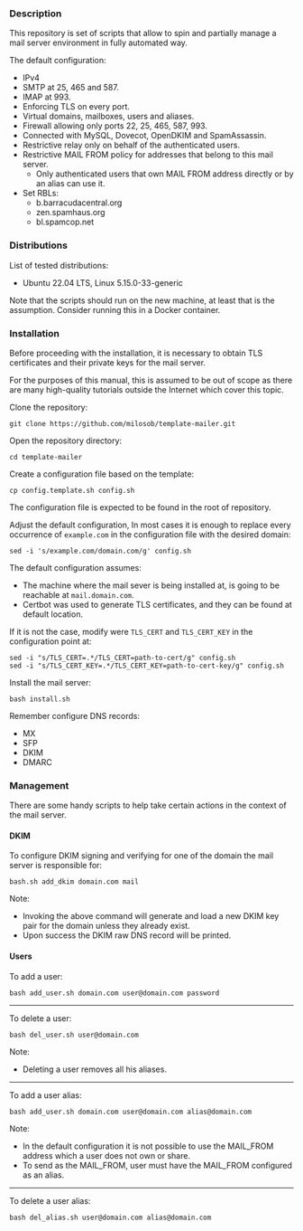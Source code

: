 ### Description

This repository is set of scripts that allow to spin and partially manage a
mail server environment in fully automated way.

The default configuration:

- IPv4
- SMTP at 25, 465 and 587.
- IMAP at 993.
- Enforcing TLS on every port.
- Virtual domains, mailboxes, users and aliases.
- Firewall allowing only ports 22, 25, 465, 587, 993.
- Connected with MySQL, Dovecot, OpenDKIM and SpamAssassin.
- Restrictive relay only on behalf of the authenticated users.
- Restrictive MAIL FROM policy for addresses that belong to this mail server.
    - Only authenticated users that own MAIL FROM address directly or by an
      alias can use it.
- Set RBLs:
    - b.barracudacentral.org
    - zen.spamhaus.org
    - bl.spamcop.net

### Distributions

List of tested distributions:

- Ubuntu 22.04 LTS, Linux 5.15.0-33-generic

Note that the scripts should run on the new machine, at least that is the
assumption. Consider running this in a Docker container.

### Installation

Before proceeding with the installation, it is necessary to obtain TLS
certificates and their private keys for the mail server.

For the purposes of this manual, this is assumed to be out of scope as there are
many high-quality tutorials outside the Internet which cover this topic.

Clone the repository:

```shell
git clone https://github.com/milosob/template-mailer.git
```

Open the repository directory:

```shell
cd template-mailer
```

Create a configuration file based on the template:

```shell
cp config.template.sh config.sh
```

The configuration file is expected to be found in the root of repository.

Adjust the default configuration, In most cases it is enough to replace every
occurrence of `example.com` in the configuration file with the desired domain:

```shell
sed -i 's/example.com/domain.com/g' config.sh
```

The default configuration assumes:

- The machine where the mail sever is being installed at, is going to be
  reachable at `mail.domain.com`.
- Certbot was used to generate TLS certificates, and they can be found at
  default location.

If it is not the case, modify were `TLS_CERT` and `TLS_CERT_KEY` in the
configuration point at:

```shell
sed -i "s/TLS_CERT=.*/TLS_CERT=path-to-cert/g" config.sh
sed -i "s/TLS_CERT_KEY=.*/TLS_CERT_KEY=path-to-cert-key/g" config.sh
```

Install the mail server:

```shell
bash install.sh
```

Remember configure DNS records:

- MX
- SFP
- DKIM
- DMARC

### Management

There are some handy scripts to help take certain actions in the context of the
mail server.

#### DKIM

To configure DKIM signing and verifying for one of the domain the mail server is
responsible for:

```shell
bash.sh add_dkim domain.com mail
```

Note:

- Invoking the above command will generate and load a new DKIM key pair for the
  domain unless they already exist.
- Upon success the DKIM raw DNS record will be printed.

#### Users

To add a user:

```shell
bash add_user.sh domain.com user@domain.com password
```

----
To delete a user:

```shell
bash del_user.sh user@domain.com
```

Note:

- Deleting a user removes all his aliases.

----
To add a user alias:

```shell
bash add_user.sh domain.com user@domain.com alias@domain.com
```

Note:

- In the default configuration it is not possible to use the MAIL_FROM address
  which a user does not own or share.
- To send as the MAIL_FROM, user must have the MAIL_FROM configured as an alias.

----
To delete a user alias:

```shell
bash del_alias.sh user@domain.com alias@domain.com
```
